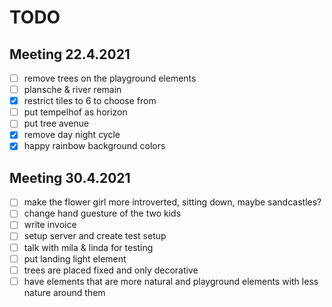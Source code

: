 # TODO

## Meeting 22.4.2021

- [ ] remove trees on the playground elements
- [ ] plansche & river remain
- [x] restrict tiles to 6 to choose from
- [ ] put tempelhof as horizon
- [ ] put tree avenue
- [x] remove day night cycle
- [x] happy rainbow background colors

## Meeting 30.4.2021

- [ ] make the flower girl more introverted, sitting down, maybe sandcastles?
- [ ] change hand guesture of the two kids 
- [ ] write invoice
- [ ] setup server and create test setup
- [ ] talk with mila & linda for testing
- [ ] put landing light element
- [ ] trees are placed fixed and only decorative
- [ ] have elements that are more natural and playground elements with less nature around them